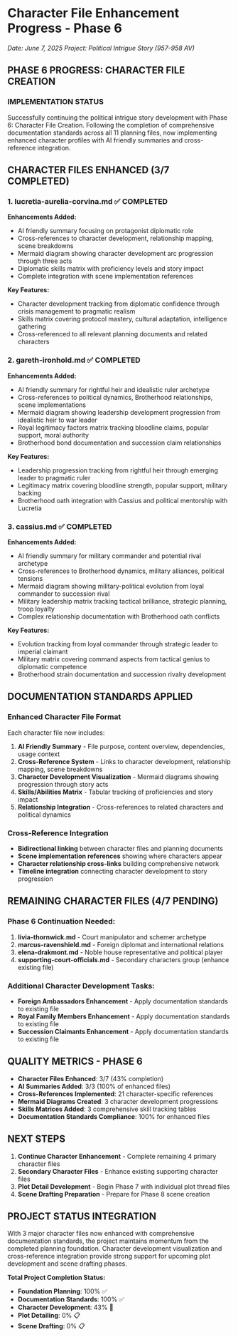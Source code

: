 # Character File Enhancement Progress - Phase 6
*Date: June 7, 2025*
*Project: Political Intrigue Story (957-958 AV)*

## PHASE 6 PROGRESS: CHARACTER FILE CREATION

### IMPLEMENTATION STATUS
Successfully continuing the political intrigue story development with Phase 6: Character File Creation. Following the completion of comprehensive documentation standards across all 11 planning files, now implementing enhanced character profiles with AI friendly summaries and cross-reference integration.

## CHARACTER FILES ENHANCED (3/7 COMPLETED)

### 1. **lucretia-aurelia-corvina.md** ✅ COMPLETED
**Enhancements Added:**
- AI friendly summary focusing on protagonist diplomatic role
- Cross-references to character development, relationship mapping, scene breakdowns
- Mermaid diagram showing character development arc progression through three acts
- Diplomatic skills matrix with proficiency levels and story impact
- Complete integration with scene implementation references

**Key Features:**
- Character development tracking from diplomatic confidence through crisis management to pragmatic realism
- Skills matrix covering protocol mastery, cultural adaptation, intelligence gathering
- Cross-referenced to all relevant planning documents and related characters

### 2. **gareth-ironhold.md** ✅ COMPLETED  
**Enhancements Added:**
- AI friendly summary for rightful heir and idealistic ruler archetype
- Cross-references to political dynamics, Brotherhood relationships, scene implementations
- Mermaid diagram showing leadership development progression from idealistic heir to war leader
- Royal legitimacy factors matrix tracking bloodline claims, popular support, moral authority
- Brotherhood bond documentation and succession claim relationships

**Key Features:**
- Leadership progression tracking from rightful heir through emerging leader to pragmatic ruler
- Legitimacy matrix covering bloodline strength, popular support, military backing
- Brotherhood oath integration with Cassius and political mentorship with Lucretia

### 3. **cassius.md** ✅ COMPLETED
**Enhancements Added:**
- AI friendly summary for military commander and potential rival archetype
- Cross-references to Brotherhood dynamics, military alliances, political tensions
- Mermaid diagram showing military-political evolution from loyal commander to succession rival
- Military leadership matrix tracking tactical brilliance, strategic planning, troop loyalty
- Complex relationship documentation with Brotherhood oath conflicts

**Key Features:**
- Evolution tracking from loyal commander through strategic leader to imperial claimant
- Military matrix covering command aspects from tactical genius to diplomatic competence
- Brotherhood strain documentation and succession rivalry development

## DOCUMENTATION STANDARDS APPLIED

### Enhanced Character File Format
Each character file now includes:
1. **AI Friendly Summary** - File purpose, content overview, dependencies, usage context
2. **Cross-Reference System** - Links to character development, relationship mapping, scene breakdowns
3. **Character Development Visualization** - Mermaid diagrams showing progression through story acts
4. **Skills/Abilities Matrix** - Tabular tracking of proficiencies and story impact
5. **Relationship Integration** - Cross-references to related characters and political dynamics

### Cross-Reference Integration
- **Bidirectional linking** between character files and planning documents
- **Scene implementation references** showing where characters appear
- **Character relationship cross-links** building comprehensive network
- **Timeline integration** connecting character development to story progression

## REMAINING CHARACTER FILES (4/7 PENDING)

### Phase 6 Continuation Needed:
1. **livia-thornwick.md** - Court manipulator and schemer archetype
2. **marcus-ravenshield.md** - Foreign diplomat and international relations
3. **elena-drakmont.md** - Noble house representative and political player
4. **supporting-court-officials.md** - Secondary characters group (enhance existing file)

### Additional Character Development Tasks:
- **Foreign Ambassadors Enhancement** - Apply documentation standards to existing file
- **Royal Family Members Enhancement** - Apply documentation standards to existing file  
- **Succession Claimants Enhancement** - Apply documentation standards to existing file

## QUALITY METRICS - PHASE 6
- **Character Files Enhanced**: 3/7 (43% completion)
- **AI Summaries Added**: 3/3 (100% of enhanced files)
- **Cross-References Implemented**: 21 character-specific references
- **Mermaid Diagrams Created**: 3 character development progressions
- **Skills Matrices Added**: 3 comprehensive skill tracking tables
- **Documentation Standards Compliance**: 100% for enhanced files

## NEXT STEPS
1. **Continue Character Enhancement** - Complete remaining 4 primary character files
2. **Secondary Character Files** - Enhance existing supporting character files
3. **Plot Detail Development** - Begin Phase 7 with individual plot thread files
4. **Scene Drafting Preparation** - Prepare for Phase 8 scene creation

## PROJECT STATUS INTEGRATION
With 3 major character files now enhanced with comprehensive documentation standards, the project maintains momentum from the completed planning foundation. Character development visualization and cross-reference integration provide strong support for upcoming plot development and scene drafting phases.

**Total Project Completion Status:**
- **Foundation Planning**: 100% ✅
- **Documentation Standards**: 100% ✅  
- **Character Development**: 43% 🔄
- **Plot Detailing**: 0% 📋
- **Scene Drafting**: 0% 📋
